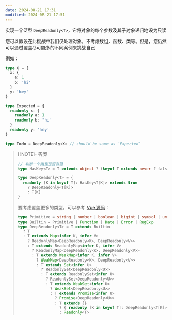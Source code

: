 ```yaml
---
date: 2024-08-21 17:31
modified: 2024-08-21 17:51
---
```


实现一个泛型 `DeepReadonly<T>`，它将对象的每个参数及其子对象递归地设为只读

您可以假设在此挑战中我们仅处理对象。不考虑数组、函数、类等。但是，您仍然可以通过覆盖尽可能多的不同案例来挑战自己

例如：

```ts
type X = { 
  x: { 
    a: 1
    b: 'hi'
  }
  y: 'hey'
}

type Expected = { 
  readonly x: { 
    readonly a: 1
    readonly b: 'hi'
  }
  readonly y: 'hey' 
}

type Todo = DeepReadonly<X> // should be same as `Expected`
```

> [!NOTE]- 答案
> 
> ```ts
> // 判断一个类型是否有键
> type HasKey<T> = T extends object ? (keyof T extends never ? false : true) : false
> 
> type DeepReadonly<T> = {
>   readonly [K in keyof T]: HasKey<T[K]> extends true
>     ? DeepReadonly<T[K]>
>     : T[K]
> }
> ```
> 
> 要考虑覆盖更多的类型，可以参考 [Vue 源码](https://github.com/vuejs/core/blob/main/packages/reactivity/src/reactive.ts#L154)：
> 
> ```ts
> type Primitive = string | number | boolean | bigint | symbol | undefined | null
> type Builtin = Primitive | Function | Date | Error | RegExp
> type DeepReadonly<T> = T extends Builtin
>   ? T
>   : T extends Map<infer K, infer V>
>     ? ReadonlyMap<DeepReadonly<K>, DeepReadonly<V>>
>     : T extends ReadonlyMap<infer K, infer V>
>       ? ReadonlyMap<DeepReadonly<K>, DeepReadonly<V>>
>       : T extends WeakMap<infer K, infer V>
>         ? WeakMap<DeepReadonly<K>, DeepReadonly<V>>
>         : T extends Set<infer U>
>           ? ReadonlySet<DeepReadonly<U>>
>           : T extends ReadonlySet<infer U>
>             ? ReadonlySet<DeepReadonly<U>>
>             : T extends WeakSet<infer U>
>               ? WeakSet<DeepReadonly<U>>
>               : T extends Promise<infer U>
>                 ? Promise<DeepReadonly<U>>
>                 : T extends {}
>                   ? { readonly [K in keyof T]: DeepReadonly<T[K]> }
>                   : Readonly<T>
> ```
